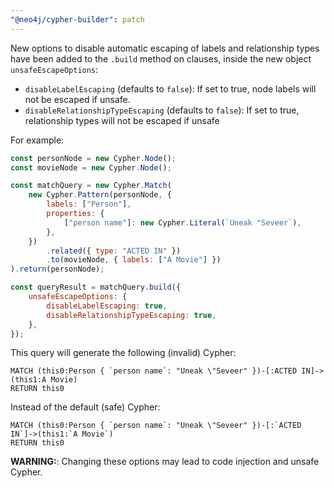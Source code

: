 ```yaml
---
"@neo4j/cypher-builder": patch
---
```


New options to disable automatic escaping of labels and relationship types have been added to the `.build` method on clauses, inside the new object `unsafeEscapeOptions`:

- `disableLabelEscaping` (defaults to `false`): If set to true, node labels will not be escaped if unsafe.
- `disableRelationshipTypeEscaping` (defaults to `false`): If set to true, relationship types will not be escaped if unsafe

For example:

```js
const personNode = new Cypher.Node();
const movieNode = new Cypher.Node();

const matchQuery = new Cypher.Match(
    new Cypher.Pattern(personNode, {
        labels: ["Person"],
        properties: {
            ["person name"]: new Cypher.Literal(`Uneak "Seveer`),
        },
    })
        .related({ type: "ACTED IN" })
        .to(movieNode, { labels: ["A Movie"] })
).return(personNode);

const queryResult = matchQuery.build({
    unsafeEscapeOptions: {
        disableLabelEscaping: true,
        disableRelationshipTypeEscaping: true,
    },
});
```

This query will generate the following (invalid) Cypher:

```
MATCH (this0:Person { `person name`: "Uneak \"Seveer" })-[:ACTED IN]->(this1:A Movie)
RETURN this0
```

Instead of the default (safe) Cypher:

```cypher
MATCH (this0:Person { `person name`: "Uneak \"Seveer" })-[:`ACTED IN`]->(this1:`A Movie`)
RETURN this0
```

**WARNING:**: Changing these options may lead to code injection and unsafe Cypher.
